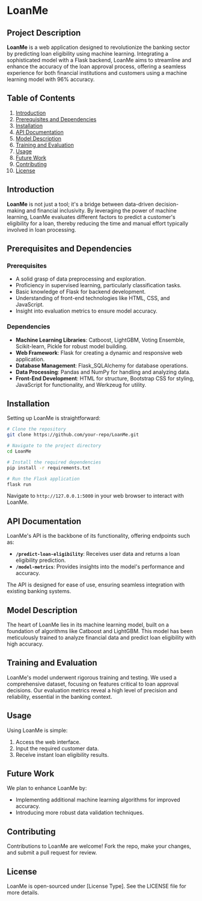 # LoanMe

## Project Description

**LoanMe** is a web application designed to revolutionize the banking sector by predicting loan eligibility using machine learning. Integrating a sophisticated model with a Flask backend, LoanMe aims to streamline and enhance the accuracy of the loan approval process, offering a seamless experience for both financial institutions and customers using a machine learning model with 96% accuracy.

## Table of Contents

1. [Introduction](#introduction)
2. [Prerequisites and Dependencies](#prerequisites-and-dependencies)
3. [Installation](#installation)
4. [API Documentation](#api-documentation)
5. [Model Description](#model-description)
6. [Training and Evaluation](#training-and-evaluation)
7. [Usage](#usage)
8. [Future Work](#future-work)
9. [Contributing](#contributing)
10. [License](#license)

## Introduction

**LoanMe** is not just a tool; it's a bridge between data-driven decision-making and financial inclusivity. By leveraging the power of machine learning, LoanMe evaluates different factors to predict a customer's eligibility for a loan, thereby reducing the time and manual effort typically involved in loan processing.

## Prerequisites and Dependencies

### Prerequisites
- A solid grasp of data preprocessing and exploration.
- Proficiency in supervised learning, particularly classification tasks.
- Basic knowledge of Flask for backend development.
- Understanding of front-end technologies like HTML, CSS, and JavaScript.
- Insight into evaluation metrics to ensure model accuracy.

### Dependencies
- **Machine Learning Libraries**: Catboost, LightGBM, Voting Ensemble, Scikit-learn, Pickle for robust model building.
- **Web Framework**: Flask for creating a dynamic and responsive web application.
- **Database Management**: Flask_SQLAlchemy for database operations.
- **Data Processing**: Pandas and NumPy for handling and analyzing data.
- **Front-End Development**: HTML for structure, Bootstrap CSS for styling, JavaScript for functionality, and Werkzeug for utility.

## Installation

Setting up LoanMe is straightforward:

```bash
# Clone the repository
git clone https://github.com/your-repo/LoanMe.git

# Navigate to the project directory
cd LoanMe

# Install the required dependencies
pip install -r requirements.txt

# Run the Flask application
flask run
```

Navigate to `http://127.0.0.1:5000` in your web browser to interact with LoanMe.

## API Documentation

LoanMe's API is the backbone of its functionality, offering endpoints such as:

- **`/predict-loan-eligibility`**: Receives user data and returns a loan eligibility prediction.
- **`/model-metrics`**: Provides insights into the model's performance and accuracy.

The API is designed for ease of use, ensuring seamless integration with existing banking systems.

## Model Description

The heart of LoanMe lies in its machine learning model, built on a foundation of algorithms like Catboost and LightGBM. This model has been meticulously trained to analyze financial data and predict loan eligibility with high accuracy.

## Training and Evaluation

LoanMe's model underwent rigorous training and testing. We used a comprehensive dataset, focusing on features critical to loan approval decisions. Our evaluation metrics reveal a high level of precision and reliability, essential in the banking context.

## Usage

Using LoanMe is simple:

1. Access the web interface.
2. Input the required customer data.
3. Receive instant loan eligibility results.

## Future Work

We plan to enhance LoanMe by:

- Implementing additional machine learning algorithms for improved accuracy.
- Introducing more robust data validation techniques.

## Contributing

Contributions to LoanMe are welcome! Fork the repo, make your changes, and submit a pull request for review.

## License

LoanMe is open-sourced under [License Type]. See the LICENSE file for more details.
